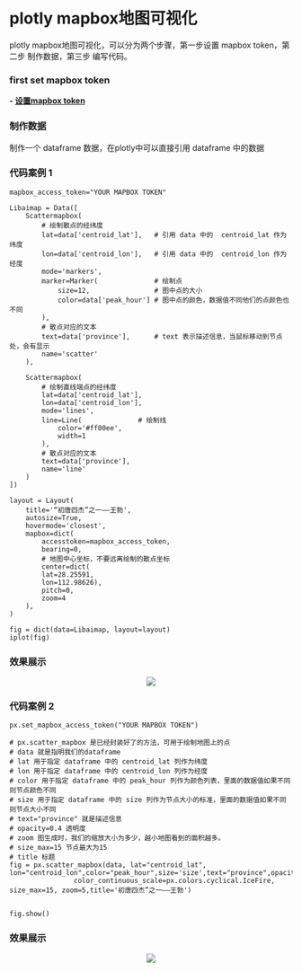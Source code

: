 # plotly mapbox地图可视化

plotly mapbox地图可视化，可以分为两个步骤，第一步设置 mapbox token，第二步 制作数据，第三步 编写代码。


### first set mapbox token

__- [设置mapbox token](https://account.mapbox.com/)__


### 制作数据

制作一个 dataframe 数据，在plotly中可以直接引用 dataframe 中的数据


### 代码案例 1


    mapbox_access_token="YOUR MAPBOX TOKEN"

    Libaimap = Data([
        Scattermapbox(
            # 绘制散点的经纬度
            lat=data['centroid_lat'],   # 引用 data 中的  centroid_lat 作为纬度
            lon=data['centroid_lon'],   # 引用 data 中的  centroid_lon 作为经度
            mode='markers',
            marker=Marker(              # 绘制点
                size=12,                # 图中点的大小
                color=data['peak_hour'] # 图中点的颜色，数据值不同他们的点颜色也不同
            ),
            # 散点对应的文本
            text=data['province'],      # text 表示描述信息，当鼠标移动到节点处，会有显示
            name='scatter'
        ),
        
        Scattermapbox(
            # 绘制直线端点的经纬度
            lat=data['centroid_lat'],
            lon=data['centroid_lon'],
            mode='lines',
            line=Line(              # 绘制线                  
                color='#ff00ee',
                width=1
            ),
            # 散点对应的文本
            text=data['province'],
            name='line'
        )
    ])

    layout = Layout(
        title='“初唐四杰”之一——王勃',
        autosize=True,
        hovermode='closest',
        mapbox=dict(
            accesstoken=mapbox_access_token,
            bearing=0,
            # 地图中心坐标，不要远离绘制的散点坐标
            center=dict(
            lat=28.25591,
            lon=112.98626),
            pitch=0,
            zoom=4
        ),
    )

    fig = dict(data=Libaimap, layout=layout)
    iplot(fig)

### 效果展示

<div align=center><img  src="https://raw.githubusercontent.com/OneStepAndTwoSteps/Data_Analysis/master/static/plotly/mapbox/1.png"/></div>


### 代码案例 2


    px.set_mapbox_access_token("YOUR MAPBOX TOKEN")

    # px.scatter_mapbox 是已经封装好了的方法，可用于绘制地图上的点 
    # data 就是指明我们的dataframe
    # lat 用于指定 dataframe 中的 centroid_lat 列作为纬度
    # lon 用于指定 dataframe 中的 centroid_lon 列作为经度
    # color 用于指定 dataframe 中的 peak_hour 列作为颜色列表，里面的数据值如果不同则节点颜色不同
    # size 用于指定 dataframe 中的 size 列作为节点大小的标准，里面的数据值如果不同则节点大小不同
    # text="province" 就是描述信息
    # opacity=0.4 透明度
    # zoom 图生成时，我们的缩放大小为多少，越小地图看到的面积越多。
    # size_max=15 节点最大为15
    # title 标题
    fig = px.scatter_mapbox(data, lat="centroid_lat", lon="centroid_lon",color="peak_hour",size='size',text="province",opacity=0.4,
                    color_continuous_scale=px.colors.cyclical.IceFire, size_max=15, zoom=5,title='初唐四杰”之一——王勃')


    fig.show()

### 效果展示

<div align=center><img  src="https://raw.githubusercontent.com/OneStepAndTwoSteps/Data_Analysis/master/static/plotly/mapbox/2.png"/></div>


